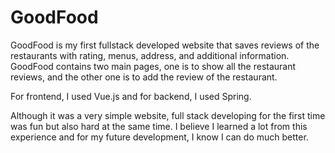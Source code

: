 # GoodFood

GoodFood is my first fullstack developed website that saves reviews of the restaurants with rating, menus, address, and additional information.
GoodFood contains two main pages, one is to show all the restaurant reviews, and the other one is to add the review of the restaurant.

For frontend, I used Vue.js and for backend, I used Spring.

Although it was a very simple website, full stack developing for the first time was fun but also hard at the same time.
I believe I learned a lot from this experience and for my future development, I know I can do much better.
